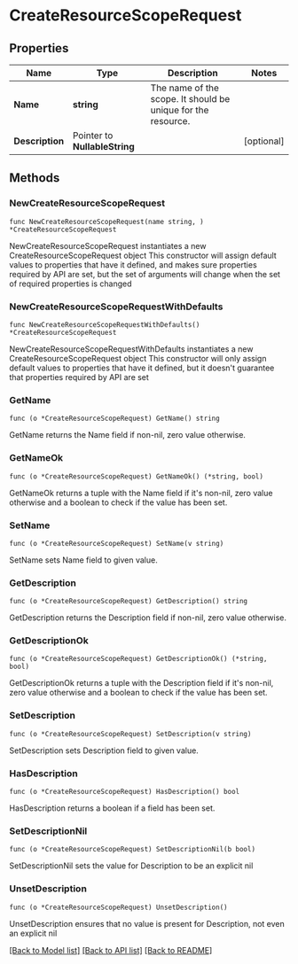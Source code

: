 # CreateResourceScopeRequest

## Properties

Name | Type | Description | Notes
------------ | ------------- | ------------- | -------------
**Name** | **string** | The name of the scope. It should be unique for the resource. | 
**Description** | Pointer to **NullableString** |  | [optional] 

## Methods

### NewCreateResourceScopeRequest

`func NewCreateResourceScopeRequest(name string, ) *CreateResourceScopeRequest`

NewCreateResourceScopeRequest instantiates a new CreateResourceScopeRequest object
This constructor will assign default values to properties that have it defined,
and makes sure properties required by API are set, but the set of arguments
will change when the set of required properties is changed

### NewCreateResourceScopeRequestWithDefaults

`func NewCreateResourceScopeRequestWithDefaults() *CreateResourceScopeRequest`

NewCreateResourceScopeRequestWithDefaults instantiates a new CreateResourceScopeRequest object
This constructor will only assign default values to properties that have it defined,
but it doesn't guarantee that properties required by API are set

### GetName

`func (o *CreateResourceScopeRequest) GetName() string`

GetName returns the Name field if non-nil, zero value otherwise.

### GetNameOk

`func (o *CreateResourceScopeRequest) GetNameOk() (*string, bool)`

GetNameOk returns a tuple with the Name field if it's non-nil, zero value otherwise
and a boolean to check if the value has been set.

### SetName

`func (o *CreateResourceScopeRequest) SetName(v string)`

SetName sets Name field to given value.


### GetDescription

`func (o *CreateResourceScopeRequest) GetDescription() string`

GetDescription returns the Description field if non-nil, zero value otherwise.

### GetDescriptionOk

`func (o *CreateResourceScopeRequest) GetDescriptionOk() (*string, bool)`

GetDescriptionOk returns a tuple with the Description field if it's non-nil, zero value otherwise
and a boolean to check if the value has been set.

### SetDescription

`func (o *CreateResourceScopeRequest) SetDescription(v string)`

SetDescription sets Description field to given value.

### HasDescription

`func (o *CreateResourceScopeRequest) HasDescription() bool`

HasDescription returns a boolean if a field has been set.

### SetDescriptionNil

`func (o *CreateResourceScopeRequest) SetDescriptionNil(b bool)`

 SetDescriptionNil sets the value for Description to be an explicit nil

### UnsetDescription
`func (o *CreateResourceScopeRequest) UnsetDescription()`

UnsetDescription ensures that no value is present for Description, not even an explicit nil

[[Back to Model list]](../README.md#documentation-for-models) [[Back to API list]](../README.md#documentation-for-api-endpoints) [[Back to README]](../README.md)



